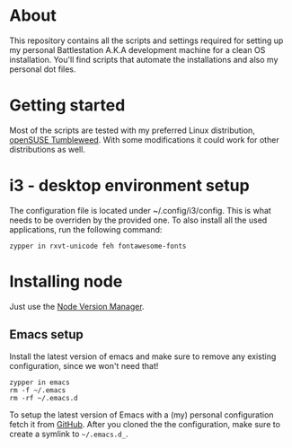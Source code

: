 # About
This repository contains all the scripts and settings required for setting up my personal Battlestation A.K.A development machine for a clean OS installation.
You'll find scripts that automate the installations and also my personal dot files.

# Getting started

Most of the scripts are tested with my preferred Linux distribution, [openSUSE Tumbleweed](https://en.opensuse.org/Portal:Tumbleweed). 
With some modifications it could work for other distributions as well.

# i3 - desktop environment setup 

The configuration file is located under ~/.config/i3/config. This is what needs to be overriden by the provided one.
To also install all the used applications, run the following command:

```
zypper in rxvt-unicode feh fontawesome-fonts

```

# Installing node

Just use the [Node Version Manager](https://github.com/creationix/nvm).


## Emacs setup

Install the latest version of emacs and make sure to remove any existing configuration, since we won't need that!

```
zypper in emacs
rm -f ~/.emacs
rm -rf ~/.emacs.d
```

To setup the latest version of Emacs with a (my) personal configuration fetch it from [GitHub](https://github.com/snorbi07/emacs.d).
After you cloned the the configuration, make sure to create a symlink to `~/.emacs.d_`.




